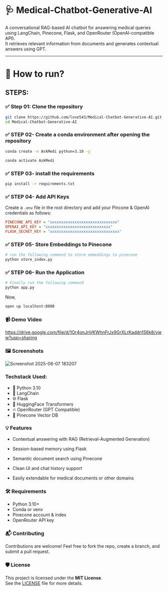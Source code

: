 # 🩺 Medical-Chatbot-Generative-AI
A conversational RAG-based AI chatbot for answering medical queries using LangChain, Pinecone, Flask, and OpenRouter (OpenAI-compatible API).  
It retrieves relevant information from documents and generates contextual answers using GPT.

---

# 🚀 How to run?
## STEPS:

### ✅ Step 01: Clone the repository

```bash
git clone https://github.com/love543/Medical-Chatbot-Generative-AI.git
cd Medical-Chatbot-Generative-AI
```

### ✅ STEP 02- Create a conda environment after opening the repository

```bash 
conda create -n AskMedi python=3.10 -y
```

```bash
conda activate AskMedi
```

### ✅ STEP 03- install the requirements
```bash
pip install -r requirements.txt
``` 


### ✅ STEP 04- Add API Keys
Create a `.env` file in the root directory and add your Pincone & OpenAI credentials as follows:


```ini
PINECONE_API_KEY = "xxxxxxxxxxxxxxxxxxxxxxxxxxxxxx"
OPENAI_API_KEY = "xxxxxxxxxxxxxxxxxxxxxxxxxxxxx"
FLASK_SECRET_KEY = "xxxxxxxxxxxxxxxxxxxxxxxxxxxxxxx"
```

### ✅ STEP 05- Store Embeddings to Pinecone
```bash
# run the following command to store embeddings to pinecone
python store_index.py
```

### ✅ STEP 06- Run the Application

```bash
# Finally run the following command
python app.py
```

Now,
```bash
open up localhost:8080 
```

### 📹 Demo Video
https://drive.google.com/file/d/1Or4onJnVKWhnFrJx9GrXLrKaddn156k8/view?usp=sharing


### 🖼️ Screenshots
![Screenshot 2025-06-07 183207](https://github.com/user-attachments/assets/5901acf7-de4d-4aea-b264-44a0af6ef65b)


### Techstack Used:

- 🐍 Python 3.10
- 🧠 LangChain
- 🌐 Flask
- 🧬 HuggingFace Transformers
- 🔥 OpenRouter (GPT Compatible)
- 🌲 Pinecone Vector DB


### 💡 Features
- Contextual answering with RAG (Retrieval-Augmented Generation)

- Session-based memory using Flask

- Semantic document search using Pinecone

- Clean UI and chat history support

- Easily extendable for medical documents or other domains


### 🛠️ Requirements
- Python 3.10+
- Conda or venv
- Pinecone account & index
- OpenRouter API key

### 📬 Contributing
Contributions are welcome!
Feel free to fork the repo, create a branch, and submit a pull request.


### 🛡️ License
This project is licensed under the **MIT License**.  
See the [LICENSE](./LICENSE) file for more details.
